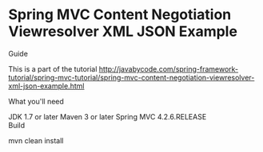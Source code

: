 # Spring MVC Content Negotiation Viewresolver XML JSON Example

Guide

This is a part of the tutorial http://javabycode.com/spring-framework-tutorial/spring-mvc-tutorial/spring-mvc-content-negotiation-viewresolver-xml-json-example.html

What you'll need

JDK 1.7 or later
Maven 3 or later
Spring MVC 4.2.6.RELEASE  
Build

mvn clean install    

